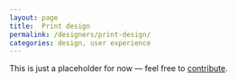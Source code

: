 ```yaml
---
layout: page
title:  Print design
permalink: /designers/print-design/
categories: design, user experience
---
```


This is just a placeholder for now — feel free to <a href="{{site.url_repo}}#ehealth-documentation">contribute</a>.